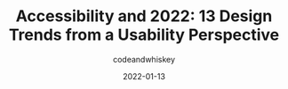 ---
author: codeandwhiskey
date: 2022-01-13
permalink: false
publisher: bethannon
tags:
  - accessibility
  - design
  - trends
  - usability
target_url: https://bhmbizsites.com/accessibility-and-2022-13-design-trends-from-a-usability-perspective/
title: "Accessibility and 2022: 13 Design Trends from a Usability Perspective"
---